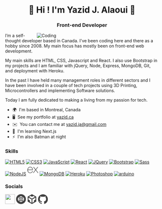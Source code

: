 <h1 align="center">👋 Hi ! I'm Yazid J. Alaoui 👋</h1>
<h3 align="center">Front-end Developer</h3>
<a href="http://yazid.ca" target="_blank" rel="noreferrer"><img align="right" alt="Coding" width="400" src="https://user-images.githubusercontent.com/18163865/200194703-fe2e9c3b-814d-49a1-837f-792265cabc9b.gif"></a>

I’m a self-thought developer based in Canada. I've been coding here and there as a hobby since 2008. My main focus has mostly been on front-end web development.

My main skills are HTML, CSS, Javascript and React. I also use Bootstrap in my projects and I am familiar with jQuery, Node, Express, MongoDB, Git, and deployment with Heroku.

In the past I have held many management roles in different sectors and I have been involved in a couple of tech projects using 3D Printing, Microcontrollers and implementing Software solutions.

Today I am fully dedicated to making a living from my passion for tech.

- 🌍  I'm based in Montreal, Canada
- 🖥️  See my portfolio at [yazid.ca](http://yazid.ca)
- ✉️  You can contact me at [yazid.ja@gmail.com](mailto:yazid.ja@gmail.com)
- 🧠  I'm learning Next.js
- ⚡  I'm also Batman at night

### Skills

<p align="left">
 <a href="https://developer.mozilla.org/en-US/docs/Glossary/HTML5" target="_blank" rel="noreferrer"><img src="https://raw.githubusercontent.com/danielcranney/readme-generator/main/public/icons/skills/html5-colored.svg" width="36" height="36" alt="HTML5" /></a>
<a href="https://www.w3.org/TR/CSS/#css" target="_blank" rel="noreferrer"><img src="https://raw.githubusercontent.com/danielcranney/readme-generator/main/public/icons/skills/css3-colored.svg" width="36" height="36" alt="CSS3" /></a>
<a href="https://developer.mozilla.org/en-US/docs/Web/JavaScript" target="_blank" rel="noreferrer"><img src="https://raw.githubusercontent.com/danielcranney/readme-generator/main/public/icons/skills/javascript-colored.svg" width="36" height="36" alt="JavaScript" /></a>
<a href="https://reactjs.org/" target="_blank" rel="noreferrer"><img src="https://raw.githubusercontent.com/danielcranney/readme-generator/main/public/icons/skills/react-colored.svg" width="36" height="36" alt="React" /></a>
<a href="https://jquery.com/" target="_blank" rel="noreferrer"><img src="https://raw.githubusercontent.com/danielcranney/readme-generator/main/public/icons/skills/jquery-colored.svg" width="36" height="36" alt="JQuery" /></a>
<a href="https://getbootstrap.com/" target="_blank" rel="noreferrer"><img src="https://raw.githubusercontent.com/danielcranney/readme-generator/main/public/icons/skills/bootstrap-colored.svg" width="36" height="36" alt="Bootstrap" /></a>
 <a href="https://sass-lang.com/" target="_blank" rel="noreferrer"><img src="https://raw.githubusercontent.com/danielcranney/readme-generator/main/public/icons/skills/sass-colored.svg" width="36" height="36" alt="Sass" /></a>
<a href="https://nodejs.org/en/" target="_blank" rel="noreferrer"><img src="https://raw.githubusercontent.com/danielcranney/readme-generator/main/public/icons/skills/nodejs-colored.svg" width="36" height="36" alt="NodeJS" /></a>
<a href="https://expressjs.com/" target="_blank" rel="noreferrer"><img src="https://raw.githubusercontent.com/YazidJA/YazidJA/main/Express.png" width="36" height="36" alt="Express" /></a>
<a href="https://www.mongodb.com/" target="_blank" rel="noreferrer"><img src="https://raw.githubusercontent.com/danielcranney/readme-generator/main/public/icons/skills/mongodb-colored.svg" width="36" height="36" alt="MongoDB" /></a>
<a href="https://www.heroku.com/" target="_blank" rel="noreferrer"><img src="https://raw.githubusercontent.com/danielcranney/readme-generator/main/public/icons/skills/heroku-colored.svg" width="36" height="36" alt="Heroku" /></a>
<a href="https://www.adobe.com/uk/products/photoshop.html" target="_blank" rel="noreferrer"><img src="https://raw.githubusercontent.com/danielcranney/readme-generator/main/public/icons/skills/photoshop-colored.svg" width="36" height="36" alt="Photoshop" /></a>
  <a href="https://www.arduino.cc/" target="_blank" rel="noreferrer"> <img src="https://cdn.worldvectorlogo.com/logos/arduino-1.svg" alt="arduino" width="36" height="36"/> </a>
</p>

### Socials

<p align="left"> 
 <a href="https://www.linkedin.com/in/YazidJA" target="_blank" rel="noreferrer"><img src="https://raw.githubusercontent.com/danielcranney/readme-generator/main/public/icons/socials/linkedin.svg" width="32" height="32" /></a> <a href="https://www.codepen.io/YazidJA" target="_blank" rel="noreferrer"><img src="https://raw.githubusercontent.com/YazidJA/YazidJA/main/CodePen.png" width="32" height="32" /></a> <a href="https://codesandbox.io/u/YazidJA" target="_blank" rel="noreferrer"><img src="https://raw.githubusercontent.com/YazidJA/YazidJA/main/CodeSandBox.png" width="32" height="32" /></a> <a href="https://www.github.com/YazidJA" target="_blank" rel="noreferrer"><img src="https://raw.githubusercontent.com/YazidJA/YazidJA/main/Github.png" width="32" height="32" /></a></p>
